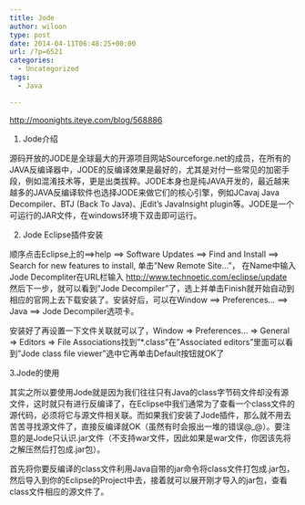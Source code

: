 ```yaml
---
title: Jode
author: wiloon
type: post
date: 2014-04-11T06:48:25+00:00
url: /?p=6521
categories:
  - Uncategorized
tags:
  - Java

---
```

http://moonights.iteye.com/blog/568886

1. Jode介绍

源码开放的JODE是全球最大的开源项目网站Sourceforge.net的成员，在所有的JAVA反编译器中，JODE的反编译效果是最好的，尤其是对付一些常见的加密手段，例如混淆技术等，更是出类拔粹。JODE本身也是纯JAVA开发的，最近越来越多的JAVA反编译软件也选择JODE来做它们的核心引擎，例如JCavaj Java Decompiler、BTJ (Back To Java)、jEdit&#8217;s JavaInsight plugin等。JODE是一个可运行的JAR文件，在windows环境下双击即可运行。

2. Jode Eclipse插件安装

顺序点击Eclipse上的==>help ==> Software Updates ==> Find and Install ==> Search for new features to install, 单击&#8221;New Remote Site&#8230;&#8221;， 在Name中输入Jode Decompliter在URL栏输入 http://www.technoetic.com/eclipse/update 然后下一步，就可以看到&#8221;Jode Decompiler&#8221;了，选上并单击Finish就开始自动到相应的官网上去下载安装了。安装好后，可以在Window ==> Preferences&#8230; ==> Java ==> Jode Decompiler选项卡。

安装好了再设置一下文件关联就可以了，Window => Preferences&#8230; => General => Editors => File Associations找到&#8221;*.class&#8221;在&#8221;Associated editors&#8221;里面可以看到&#8221;Jode class file viewer&#8221;选中它再单击Default按钮就OK了

3.Jode的使用

其实之所以要使用Jode就是因为我们往往只有Java的class字节码文件却没有源文件，这时就只有进行反编译了，在Eclipse中我们通常为了查看一个class文件的源代码，必须将它与源文件相关联。而如果我们安装了Jode插件，那么就不用去苦苦寻找源文件了，直接反编译就OK（虽然有时会报出一堆的错误@_@）。要注意的是Jode只认识.jar文件（不支持war文件，因此如果是war文件，你因该先将之解压然后打包成.jar包）。

首先将你要反编译的class文件利用Java自带的jar命令将class文件打包成.jar包，然后导入到你的Eclipse的Project中去，接着就可以展开刚才导入的jar包，查看class文件相应的源文件了。